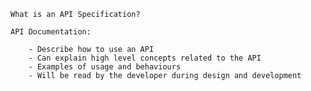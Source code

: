 





    What is an API Specification?

    API Documentation:

        - Describe how to use an API
        - Can explain high level concepts related to the API
        - Examples of usage and behaviours
        - Will be read by the developer during design and development
